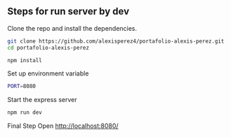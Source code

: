 ## Steps for run server by dev

Clone the repo and install the dependencies.

```bash
git clone https://github.com/alexisperez4/portafolio-alexis-perez.git
cd portafolio-alexis-perez

```

```bash
npm install
```

Set up environment variable

```bash
PORT=8080
```

Start the express server
```bash
npm run dev
```

Final Step
Open [http://localhost:8080/](http://localhost:8080/) 
